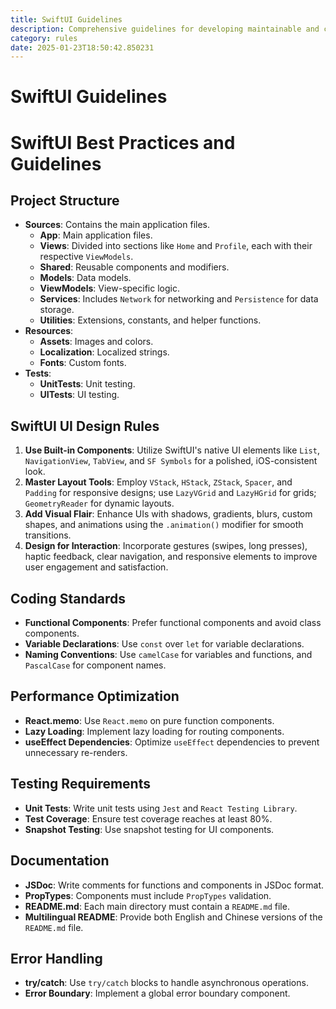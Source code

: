 ```yaml
---
title: SwiftUI Guidelines
description: Comprehensive guidelines for developing maintainable and clean SwiftUI applications, focusing on the latest features and best practices as of August and September 2024.
category: rules
date: 2025-01-23T18:50:42.850231
---
```



# SwiftUI Guidelines

# SwiftUI Best Practices and Guidelines

## Project Structure
- **Sources**: Contains the main application files.
  - **App**: Main application files.
  - **Views**: Divided into sections like `Home` and `Profile`, each with their respective `ViewModels`.
  - **Shared**: Reusable components and modifiers.
  - **Models**: Data models.
  - **ViewModels**: View-specific logic.
  - **Services**: Includes `Network` for networking and `Persistence` for data storage.
  - **Utilities**: Extensions, constants, and helper functions.
- **Resources**:
  - **Assets**: Images and colors.
  - **Localization**: Localized strings.
  - **Fonts**: Custom fonts.
- **Tests**:
  - **UnitTests**: Unit testing.
  - **UITests**: UI testing.

## SwiftUI UI Design Rules
1. **Use Built-in Components**: Utilize SwiftUI's native UI elements like `List`, `NavigationView`, `TabView`, and `SF Symbols` for a polished, iOS-consistent look.
2. **Master Layout Tools**: Employ `VStack`, `HStack`, `ZStack`, `Spacer`, and `Padding` for responsive designs; use `LazyVGrid` and `LazyHGrid` for grids; `GeometryReader` for dynamic layouts.
3. **Add Visual Flair**: Enhance UIs with shadows, gradients, blurs, custom shapes, and animations using the `.animation()` modifier for smooth transitions.
4. **Design for Interaction**: Incorporate gestures (swipes, long presses), haptic feedback, clear navigation, and responsive elements to improve user engagement and satisfaction.

## Coding Standards
- **Functional Components**: Prefer functional components and avoid class components.
- **Variable Declarations**: Use `const` over `let` for variable declarations.
- **Naming Conventions**: Use `camelCase` for variables and functions, and `PascalCase` for component names.

## Performance Optimization
- **React.memo**: Use `React.memo` on pure function components.
- **Lazy Loading**: Implement lazy loading for routing components.
- **useEffect Dependencies**: Optimize `useEffect` dependencies to prevent unnecessary re-renders.

## Testing Requirements
- **Unit Tests**: Write unit tests using `Jest` and `React Testing Library`.
- **Test Coverage**: Ensure test coverage reaches at least 80%.
- **Snapshot Testing**: Use snapshot testing for UI components.

## Documentation
- **JSDoc**: Write comments for functions and components in JSDoc format.
- **PropTypes**: Components must include `PropTypes` validation.
- **README.md**: Each main directory must contain a `README.md` file.
- **Multilingual README**: Provide both English and Chinese versions of the `README.md` file.

## Error Handling
- **try/catch**: Use `try/catch` blocks to handle asynchronous operations.
- **Error Boundary**: Implement a global error boundary component.

